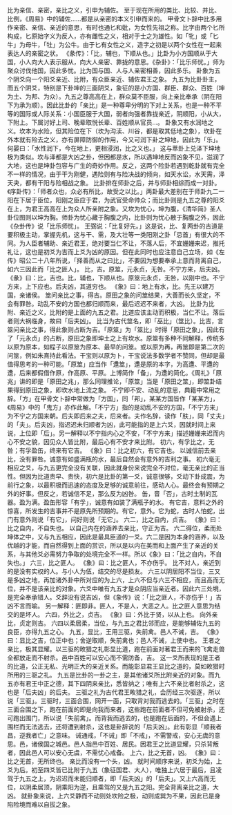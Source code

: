 比为亲信、亲密，亲比之义，引申为辅佐。
至于现在所用的类比、比较、并比、比例，《周易》中的辅佐……都是从亲密的本义引申而来的。
甲骨文卜辞中比多用作亲密、亲信、亲近的意思，有时也通匕和妣，为女性先祖之称。比字由两个匕所构成，匕原始字义为反人，亦有雌性之义，相对于士之为雄性。如「牝」或「匕牛」为母牛，「牡」为公牛。由于匕有女性之义，造字之初是以两个女性在一起来表达人的亲密之状。
《彖传》：「比，辅也，下顺从也。」比卦为小方国顺从于大国，小人向大人表示服从，向大人亲密、靠拢的意思。《杂卦》：「比乐师忧。」师为聚众讨伐他国，因此多忧。比为国与国、人与人亲密相善，因此多乐。
卦象为五个阴爻向一个阳爻亲近、比附，有众臣亲近、辅佐君王之象。
九五为比卦卦主，而五个阴爻，特别是下卦坤的三画阴爻，象征的是小方国、群臣、群众、百姓（坤为土、为邦、为众）。九五之尊高高在上，群众莫不臣服，向上亲比奉承（阴在阳下为承为顺）。因此比卦的「亲比」是一种尊卑分明的下对上关系，也是一种不平等的国际或人际关系：小国臣服于大国，弱者向强者靠拢亲近，阴顺阳，小从大，下附上。下属讨好上司、晚辈取悦长辈、百姓顺从官员…。
卦象又有水润地之义。坎本为水险，但其险位在下（坎为沟渎、川谷，都是取其低地之象），坎卦在外本就有险去之义，亦有屏障防御的作用，今又可润下卦之坤地，因此为「乐」。何晏曰：「水性润下，今在地上，更相浸润，比之义也。」
这与萃卦上兑泽下坤地极为类似。坎与泽都是大凶之卦，但因都是水，所以遇坤地反而凶象不见，滋润了大地，这也是坤卦包容与广生的奇妙作用。反之，这两个险卦若遇到乾卦就有完全不一样的情况，由于干为刚健，遇险则有与险决战的倾向，如天水讼，水天需，泽天夬，都有干阳与险相战之象。
比卦排在师卦之后，并与师卦相综而成一对卦。《序卦传》：「师者众也，众必有所比，故受之以比。」两卦最大差别在于师卦九二一阳在下居于臣位，阳刚之臣应于君，为武官受命帅众；而比卦则是九五之尊的阳爻在上，为君王高高在上为众人所亲附之象。又坎为忧心，坤为腹，《清华简》圣人卦位图则以坤为胸。师卦为忧心藏于胸腹之内，比卦则为忧心散于胸腹之外，因此《杂卦传》说「比乐师忧」。
王弼说：「比复好先。」这是说，比、复两卦的吉道是要积极主动，掌握先机，这与干、需，及大壮等一类阳刚之卦「忌首」有很大的不同。为人臣者辅助、亲近君王，绝对要当仁不让，不落人后，不宜姗姗来迟，推托礼让，这也是初爻为吉而上爻为凶的原因。但在此同时也应注意自己立场，如《左传》昭公二十八年所说，「择善而从之曰比」，不要因为想要奉承上意而背离自己，如六三因此而「比之匪人」。
比，吉。原筮，元永贞，无咎。不宁方来，后夫凶。
《彖》曰：比，吉也。比，辅也，下顺从也。原筮元永贞，无咎，以刚中也。不宁方来，上下应也。后夫凶，其道穷也。
《象》曰：地上有水，比。先王以建万国，亲诸侯。
筮问亲比之事，得吉。原田之象的问筮结果，大善而长久坚定，不会有罪咎。动乱不安的方国也都归顺而来，最后迟迟不来者，大凶。
比卦为比附、亲近之义，比附的是上面的九五之君。比道应该主动而积极，当仁不让。落后者则大祸临身，故曰「后夫凶」。
比当为古代筮名，即「巫比」（筮比）。比吉，言筮问亲比之事，得此象则占断为吉。「原筮」为「筮比」时得「原田之象」，因此有了「元永贞」的占断，原田之象即坤土之上有坎水。原筮有多种不同解释，传统多以原为原本，如程子以原筮为原本、最早的问筮。或以原为再，再筮即是第二次的问筮，例如朱熹持此看法。干宝则以原为卜，干宝说法多数学者不赞同，但却是最值得思考的一种可能。「原筮」应当作「邍筮」，邍是原的本字，为高邍、平邍的邍，后来都假借作原，作高原、平原。上博简作「备」，为邍的简化。《周礼》「原兆」讲的即是「原田之兆」，那么同理推论，「原筮」当是「原田之筮」，即筮卦结果得到原田之象，即坎水地上流之象。
不宁即不安、动乱的意思，典籍中常用之辞。「方」在甲骨文卜辞中常做为「方国」，同「邦」，某某方国皆作「某某方」，《周易》中的「鬼方」亦作此解。「不宁方」指的是动乱不安的方国，「不宁方来」为不宁之方国来朝。后夫即后来之夫，后来者。夫作名辞，读作「肤」，同「丈夫」的「夫」。后夫凶，指迟迟未归顺者为凶，此可能指的是上六爻，因就时间上来说，上位即「后」。另一解释以不宁指内心之不安，「不宁方来」描述姗姗来迟而内心不安之貌，因见众人皆比附，最后心有不安才来比附。
初六，有孚比之，无咎；有孚盈缶，终来有它吉。
《象》曰：比之初六，有它吉也。
以诚信前去亲比，没有罪咎。诚意有如盛满瓶的水，最后自然会有意外的吉利之事。
初六毫无相应之爻，与九五更完全没有关联，因此就身份来说完全不对位，毫无亲比的正当性。但因为比道贵早、贵快，初六是比卦的第一爻，诚意很够，爻动下卦成震，为前行之象，以最积极而迅速的态度及足够的诚意前往，感动人心。最终会有预期之外的好事。但反之，若诚信不足，那么反为凶咎。
缶，音「否」，古时土制的瓦器。盈为满。盈缶形容「有孚」，诚意有如装了满瓶子的水。
有它吉，意料之外的惊喜，所发生的吉事并不是原先所预期的。有它，意外。它为蛇，古时人怕蛇，出门有意外则说「有它」，问好则说「无它」。
六二，比之自内，贞吉。
《象》曰：比之自内，不自失也。
以自己内在的涵养去亲比，守正为吉。
六二得位，柔而处坤体之中，又与九五相应，因此是最具臣道的一爻。六二是因为本身的涵养，以及优越的才能，而自然得到上面的赏识，所以是以内在美而和上面产生了亲近的关系，与其他爻必需努力争取的处境完全不一样。所以《象》曰：「比之自内，不自失也。」
六三，比之匪人。
《象》曰：比之匪人，不亦伤乎。
比不对人，亲近到的是没有实权的人。与小人为伍，结交的尽是损友。
六三以阴居阳不当位，三又是多凶之地，再加诸外卦中所对应的为上六，上六不但与六三不相应，而且高而无位，并不是该亲比的对象。六爻中唯有九五才是众阴应当亲近者。因此六三处境，是完全奉承错人。爻辞没有说吉凶，但《象传》说：「比之匪人，不亦伤乎！」吉凶不言而喻。
另一解释：匪即非。匪人，不是人，大恶之人。比之匪人意思为结交的是坏人。
六四，外比之，贞吉。
《象》曰：外比于贤，以从上也。
向外亲比，贞定则吉。
六四以柔居柔，当位，与九五之君比邻而应，是能够辅佐九五的良臣，亦得九五之心。
九五，显比，王用三驱，失前禽。邑人不诫，吉。
《象》曰：显比之吉，位正中也；舍逆取顺，失前禽也；邑人不诫，上使中也。
王者之亲比，极其显耀。以三驱的畋猎之礼彰显比道，跑在前面对著君王而来的飞禽走兽全都放走而不射杀。邑中百姓可以安心而不需防备，吉。
这一爻所表现的是王者的比道，公正无私、光明正大的亲近关系。而能彰显君王显比之道的，莫如畋猎时所用的三驱之礼。
九五是比卦的一卦之主，是其他诸爻所比附亲近的对象。而九五亦有君王中正之德，其下四阴来亲比，悉皆纳之；唯有上六不亲比者射杀之，这也是「后夫凶」的后夫。
三驱之礼为古代君王畋猎之礼，会历经三次驱逐，所以说「三驱」。三驱时，三面合围，网开一面，只取背对我而逃去的。「三驱」之时在三面合围之下，跑在前面的即是向我而来者，这些跑在前面者不但可免被射杀，还可跑出围门，所以说「失前禽」。而背我而逃去的，也是跑在后面的，不但会遇上围栏而无法逃去，还将遭到射杀，这也是卦辞说的「后夫凶」。此有彰显「顺我者昌，逆我者亡」之意味。
诫通戒，「不诫」即「不戒」，不需警戒，安心无虞的意思。邑，诸侯国之城邑。邑人指邑中百姓、居民。因君王之比道显耀，只杀背叛者，因此邑人可以安心无虞，不需忧心戒备。
上六，比之无首，凶。
《象》曰：比之无首，无所终也。
亲比而没有一个头，凶。
就时间顺序来说，初爻为始，上爻为后。初至四爻皆已比附于九五（象征国君、大人），唯独上六居于最后，且凌驾于九五之上，为迟迟而未能归顺者，即「后夫凶」的「后夫」。又上六高而无位，以阴柔居顶，阴乘阳为逆，且乘驾的又是九五之阳。完全背离亲比之道，大凶。
就卦象来说，上六爻静而不动则处坎险之极，动则成巽为不果，因此已是身陷险境而难以自拔之象。